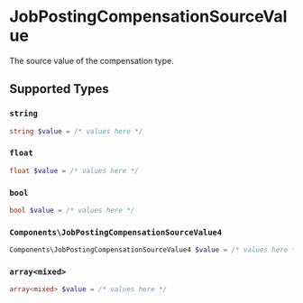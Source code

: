 # JobPostingCompensationSourceValue

The source value of the compensation type.


## Supported Types

### `string`

```php
string $value = /* values here */
```

### `float`

```php
float $value = /* values here */
```

### `bool`

```php
bool $value = /* values here */
```

### `Components\JobPostingCompensationSourceValue4`

```php
Components\JobPostingCompensationSourceValue4 $value = /* values here */
```

### `array<mixed>`

```php
array<mixed> $value = /* values here */
```

